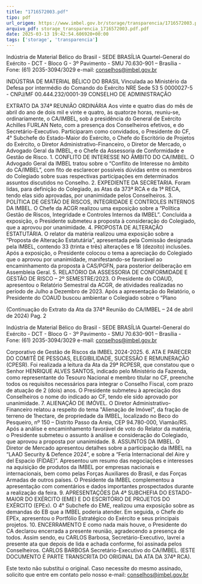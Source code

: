 ```yaml
---
title: "1716572003.pdf"
tipo: pdf
url_origem: https://www.imbel.gov.br/storage/transparencia/1716572003.pdf
arquivo_pdf: storage_transparencia_1716572003.pdf.pdf
date: 2025-03-13 19:42:54.606920+00:00
tags: ['storage', 'transparencia']
---
```


 
 
Indústria de Material Bélico do Brasil - SEDE BRASÍLIA 
Quartel-General do Exército - DCT - Bloco G - 3º Pavimento - SMU 
70.630-901 – Brasília - Fone: (61) 2035-3094/3029 e-mail: conselhos@imbel.gov.br 
 
 
INDÚSTRIA DE MATERIAL BÉLICO DO BRASIL 
Vinculada ao Ministério da Defesa por intermédio do 
Comando do Exército 
NRE Sede 53 5 0000027-5 - CNPJ/MF 00.444.232/0001-39 
CONSELHO DE ADMINISTRAÇÃO 
 
 
 
EXTRATO DA 374ª REUNIÃO ORDINÁRIA 
Aos vinte e quatro dias do mês de abril do ano de dois mil e vinte e quatro, às quatorze 
horas, reuniu-se, ordinariamente, o CA/IMBEL, sob a presidência do General de 
Exército Achilles FURLAN Neto, com a presença dos Conselheiros efetivos, e do 
Secretário-Executivo. Participaram como convidados, o Presidente do CF, 4° Subchefe 
do Estado-Maior do Exército, o Chefe do Escritório de Projetos do Exército, o Diretor 
Administrativo-Financeiro, o Diretor de Mercado, o Advogado Geral da IMBEL, e o 
Chefe da Assessoria de Conformidade e Gestão de Risco. 1. CONFLITO DE 
INTERESSE NO ÂMBITO DO CA/IMBEL. O Advogado Geral da IMBEL tratou sobre o 
“Conflito de Interesse no âmbito do CA/IMBEL”, com fito de esclarecer possíveis 
dúvidas entre os membros do Colegiado sobre suas respectivas participações em 
determinados assuntos discutidos no Conselho. 2. EXPEDIENTE DA SECRETARIA. 
Foram lidas, para definição do Colegiado, as Atas da 373ª RCA e da 1ª RECA, tendo 
elas sido aprovadas, por unanimidade pelos Conselheiros. 3. POLÍTICA DE GESTÃO 
DE RISCOS, INTEGRIDADE E CONTROLES INTERNOS DA IMBEL. O Chefe da 
ACGR realizou uma exposição sobre a “Política Gestão de Riscos, Integridade e 
Controles Internos da IMBEL”. Concluída a exposição, o Presidente submeteu a 
proposta à consideração do Colegiado, que a aprovou por unanimidade. 4. PROPOSTA 
DE ALTERAÇÃO ESTATUTÁRIA. O relator da matéria realizou uma exposição sobre a 
“Proposta de Alteração Estatutária”, apresentada pela Comissão designada pela 
IMBEL, contendo 33 (trinta e três) alterações e 18 (dezoito) inclusões. Após a 
exposição, o Presidente colocou o tema a apreciação do Colegiado que o aprovou por 
unanimidade, manifestando-se favorável ao encaminhamento da proposta à 
CAS/PGFN, para posterior deliberação em Assembleia Geral. 5. RELATÓRIO DA 
ASSESSORIA DE CONFORMIDADE E GESTÃO DE RISCO – 2º SEMESTRE/2023. O 
Presidente do COAUD, apresentou o Relatório Semestral da ACGR, de atividades 
realizadas no período de Julho a Dezembro de 2023. Após a apresentação do 
Relatório, o Presidente do COAUD buscou ambientar o Colegiado sobre o “Plano 

 
(Continuação do Extrato da Ata da 374ª Reunião do CA/IMBEL – 24 de abril de 2024)     Pag. 2 
 
Indústria de Material Bélico do Brasil - SEDE BRASÍLIA 
Quartel-General do Exército - DCT - Bloco G - 3º Pavimento - SMU 
70.630-901 – Brasília - Fone: (61) 2035-3094/3029 e-mail: conselhos@imbel.gov.br 
 
Corporativo de Gestão de Riscos da IMBEL 2024-2025. 6. ATA E PARECER DO 
COMITÊ DE PESSOAS, ELEGIBILIDADE, SUCESSÃO E REMUNERAÇÃO 
(CPESR). Foi realizada a leitura da Ata da 29ª RCPESR, que constatou que o Senhor 
HENRIQUE ALVES SANTOS, indicado pelo Ministério da Fazenda, como 
representante do Tesouro Nacional e membro titular no CF, preenche todos os 
requisitos necessários para integrar o Conselho Fiscal, com prazo de atuação de 2 
(dois) anos. O Presidente submeteu à apreciação dos Conselheiros o nome do 
indicado ao CF, tendo ele sido aprovado por unanimidade. 7. ALIENAÇÃO DE 
IMÓVEL. O Diretor Administrativo-Financeiro relatou a respeito do tema "Alienação de 
Imóvel", da fração de terreno de 1hectare, de propriedade da IMBEL, localizado no 
Beco do Pesqueiro, nº 150 – Distrito Passo da Areia, CEP 94.780-000, Viamão/RS. 
Após a análise e encaminhamento favorável de voto do Relator da matéria, o 
Presidente submeteu o assunto à análise e consideração do Colegiado, que aprovou a 
proposta por unanimidade. 8. ASSUNTOS DA IMBEL. O Diretor de Mercado 
apresentou detalhes sobre a participação da IMBEL na “LAAD Security & Defence 
2024”, e sobre a “Feria Internacional del Aire y del Espacio (FIDAE)”. Apresentou 
um resumo das negociações e interesses na aquisição de produtos da IMBEL por 
empresas nacionais e internacionais, bem como pelas Forças Auxiliares do Brasil, e 
das Forças Armadas de outros países. O Presidente da IMBEL complementou a 
apresentação com comentários e dados importantes prospectados durante a realização 
da feira. 9. APRESENTAÇÕES DA 4ª SUBCHEFIA DO ESTADO-MAIOR DO 
EXÉRCITO (EME) E DO ESCRITÓRIO DE PROJETOS DO EXÉRCITO (EPEx). O 4° 
Subchefe do EME, realizou uma exposição sobre as demandas do EB que a IMBEL 
poderia atender. Em seguida, o Chefe do EPEx, apresentou o Portfólio Estratégico do 
Exército e seus principais projetos. 10. ENCERRAMENTO E como nada mais houve, o 
Presidente do CA declarou encerrada a presente reunião, agradecendo a presença de 
todos. Assim sendo, eu CARLOS Barbosa, Secretário-Executivo, lavrei a presente ata 
que depois de lida e achada conforme, foi assinada pelos Conselheiros. CARLOS 
BARBOSA Secretário-Executivo do CA/IMBEL. (ESTE DOCUMENTO É PARTE 
TRANSCRITA DO ORIGINAL DA ATA DA 374ª RCA).  
 
Este texto não substitui o original. Caso necessite do mesmo assinado, solicito que 
entre em contato pelo nosso e-mail: conselhos@imbel.gov.br 
 

